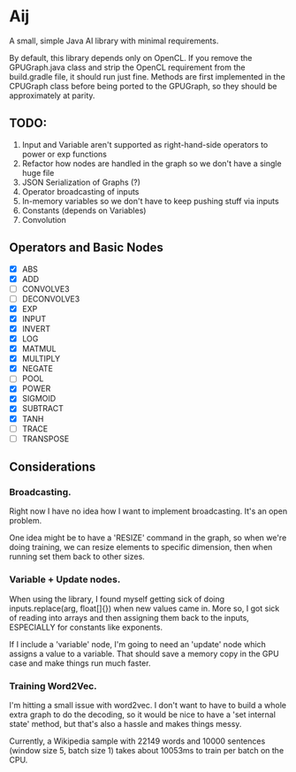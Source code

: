 # Aij
A small, simple Java AI library with minimal requirements.

By default, this library depends only on OpenCL.  If you remove the GPUGraph.java class and strip the OpenCL requirement from the build.gradle file, it should run just fine.  Methods are first implemented in the CPUGraph class before being ported to the GPUGraph, so they should be approximately at parity.

## TODO:

1. Input and Variable aren't supported as right-hand-side operators to power or exp functions
1. Refactor how nodes are handled in the graph so we don't have a single huge file
1. JSON Serialization of Graphs (?)
1. Operator broadcasting of inputs
1. In-memory variables so we don't have to keep pushing stuff via inputs
1. Constants (depends on Variables)
1. Convolution

## Operators and Basic Nodes

- [x] ABS
- [x] ADD
- [ ] CONVOLVE3
- [ ] DECONVOLVE3
- [x] EXP
- [x] INPUT
- [x] INVERT
- [x] LOG
- [x] MATMUL
- [x] MULTIPLY
- [x] NEGATE
- [ ] POOL
- [x] POWER
- [x] SIGMOID
- [x] SUBTRACT
- [x] TANH
- [ ] TRACE
- [ ] TRANSPOSE

## Considerations

### Broadcasting.

Right now I have no idea how I want to implement broadcasting.  It's an open problem.

One idea might be to have a 'RESIZE' command in the graph, so when we're doing training, we can resize elements to specific dimension, then when running set them back to other sizes.

### Variable + Update nodes.

When using the library, I found myself getting sick of doing inputs.replace(arg, float[]{}) when new values came in.  More so, I got sick of reading into arrays and then assigning them back to the inputs, ESPECIALLY for constants like exponents.

If I include a 'variable' node, I'm going to need an 'update' node which assigns a value to a variable.  That should save a memory copy in the GPU case and make things run much faster.

### Training Word2Vec.

I'm hitting a small issue with word2vec.  I don't want to have to build a whole extra graph to do the decoding, so it would be nice to have a 'set internal state' method, but that's also a hassle and makes things messy.  

Currently, a Wikipedia sample with 22149 words and 10000 sentences (window size 5, batch size 1) takes about 10053ms to train per batch on the CPU.

